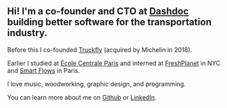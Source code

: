 ## Hi! I'm a co-founder and CTO at [Dashdoc](https://www.dashdoc.com/) building better software for the transportation industry.

Before this I co-founded [Truckfly](https://www.truckfly.com/) (acquired by Michelin in 2018).

Earlier I studied at [École Centrale Paris](https://www.centralesupelec.fr/) and interned at [FreshPlanet](http://www.freshplanet.com) in NYC and [Smart Flows](http://www.smart-flows.com) in Paris. 


I love music, woodworking, graphic design, and programming.

You can learn more about me on [Github](http://github.com/cosmith) or [LinkedIn](http://fr.linkedin.com/in/corentinsmith/).
